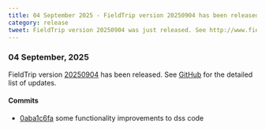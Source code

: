 ```yaml
---
title: 04 September 2025 - FieldTrip version 20250904 has been released
category: release
tweet: FieldTrip version 20250904 was just released. See http://www.fieldtriptoolbox.org/#04-september-2025
---
```


### 04 September, 2025

FieldTrip version [20250904](http://github.com/fieldtrip/fieldtrip/releases/tag/20250904) has been released.
See [GitHub](https://github.com/fieldtrip/fieldtrip/compare/20250903...20250904) for the detailed list of updates.

#### Commits

- [0aba1c6fa](http://github.com/fieldtrip/fieldtrip/commit/0aba1c6fa) some functionality improvements to dss code
